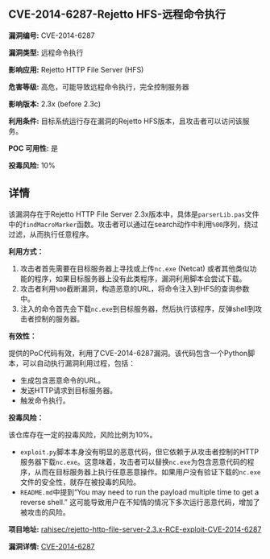 ## CVE-2014-6287-Rejetto HFS-远程命令执行

**漏洞编号:** CVE-2014-6287

**漏洞类型:** 远程命令执行

**影响应用:** Rejetto HTTP File Server (HFS)

**危害等级:** 高危，可能导致远程命令执行，完全控制服务器

**影响版本:** 2.3x (before 2.3c)

**利用条件:** 目标系统运行存在漏洞的Rejetto HFS版本，且攻击者可以访问该服务。

**POC 可用性:** 是

**投毒风险:** 10%

## 详情

该漏洞存在于Rejetto HTTP File Server 2.3x版本中，具体是`parserLib.pas`文件中的`findMacroMarker`函数。攻击者可以通过在search动作中利用`%00`序列，绕过过滤，从而执行任意程序。

**利用方式：**

1.  攻击者首先需要在目标服务器上寻找或上传`nc.exe` (Netcat) 或者其他类似功能的程序，如果目标服务器上没有此类程序，漏洞利用脚本会尝试下载。
2.  攻击者利用`%00`截断漏洞，构造恶意的URL，将命令注入到HFS的查询参数中。
3.  注入的命令首先会下载`nc.exe`到目标服务器，然后执行该程序，反弹shell到攻击者控制的服务器。

**有效性：**

提供的PoC代码有效，利用了CVE-2014-6287漏洞。该代码包含一个Python脚本，可以自动执行漏洞利用过程，包括：

*   生成包含恶意命令的URL。
*   发送HTTP请求到目标服务器。
*   触发命令执行。

**投毒风险：**

该仓库存在一定的投毒风险，风险比例为10%。

*   `exploit.py`脚本本身没有明显的恶意代码，但它依赖于从攻击者控制的HTTP服务器下载`nc.exe`。这意味着，攻击者可以替换`nc.exe`为包含恶意代码的程序，从而在目标服务器上执行任意恶意操作。如果用户没有验证下载的`nc.exe`文件的安全性，就存在被投毒的风险。
*   `README.md`中提到“You may need to run the payload multiple time to get a reverse shell.” 这可能导致用户在不知情的情况下多次运行恶意代码，增加了被攻击的风险。

**项目地址:** [rahisec/rejetto-http-file-server-2.3.x-RCE-exploit-CVE-2014-6287](https://github.com/rahisec/rejetto-http-file-server-2.3.x-RCE-exploit-CVE-2014-6287)

**漏洞详情:** [CVE-2014-6287](https://nvd.nist.gov/vuln/detail/CVE-2014-6287)
